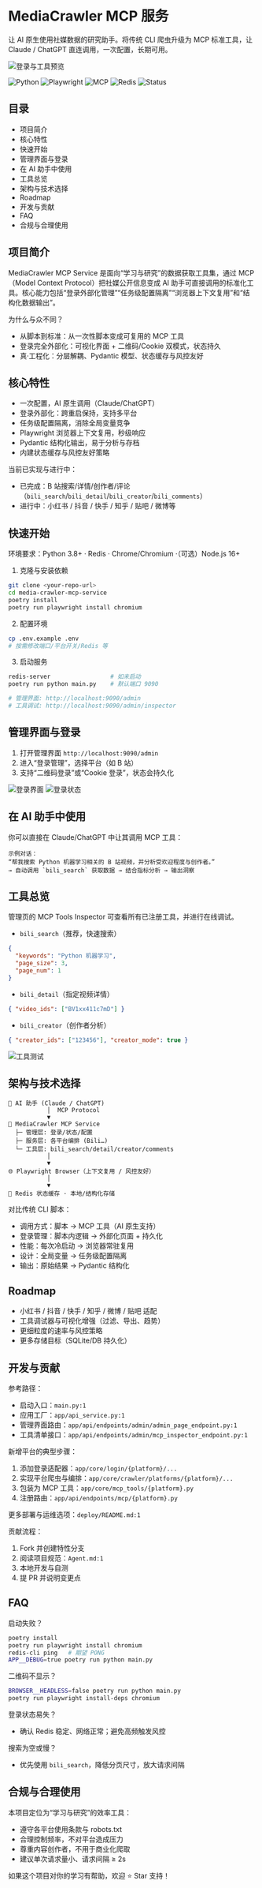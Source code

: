 # MediaCrawler MCP 服务

让 AI 原生使用社媒数据的研究助手。将传统 CLI 爬虫升级为 MCP 标准工具，让 Claude / ChatGPT 直连调用，一次配置，长期可用。

![登录与工具预览](docs/img.png)

<p>
  <img alt="Python" src="https://img.shields.io/badge/Python-3.8%2B-3776AB?logo=python&logoColor=white" />
  <img alt="Playwright" src="https://img.shields.io/badge/Playwright-Enabled-2EAD33?logo=playwright&logoColor=white" />
  <img alt="MCP" src="https://img.shields.io/badge/MCP-Tools-6E56CF" />
  <img alt="Redis" src="https://img.shields.io/badge/Redis-Cache-D82C20?logo=redis&logoColor=white" />
  <img alt="Status" src="https://img.shields.io/badge/Status-Alpha-F59E0B" />
</p>

## 目录
- 项目简介
- 核心特性
- 快速开始
- 管理界面与登录
- 在 AI 助手中使用
- 工具总览
- 架构与技术选择
- Roadmap
- 开发与贡献
- FAQ
- 合规与合理使用

## 项目简介

MediaCrawler MCP Service 是面向“学习与研究”的数据获取工具集，通过 MCP（Model Context Protocol）把社媒公开信息变成 AI 助手可直接调用的标准化工具。核心能力包括“登录外部化管理”“任务级配置隔离”“浏览器上下文复用”和“结构化数据输出”。

为什么与众不同？
- 从脚本到标准：从一次性脚本变成可复用的 MCP 工具
- 登录完全外部化：可视化界面 + 二维码/Cookie 双模式，状态持久
- 真·工程化：分层解耦、Pydantic 模型、状态缓存与风控友好

## 核心特性
- 一次配置，AI 原生调用（Claude/ChatGPT）
- 登录外部化：跨重启保持，支持多平台
- 任务级配置隔离，消除全局变量竞争
- Playwright 浏览器上下文复用，秒级响应
- Pydantic 结构化输出，易于分析与存档
- 内建状态缓存与风控友好策略

当前已实现与进行中：
- 已完成：B 站搜索/详情/创作者/评论（`bili_search`/`bili_detail`/`bili_creator`/`bili_comments`）
- 进行中：小红书 / 抖音 / 快手 / 知乎 / 贴吧 / 微博等

## 快速开始

环境要求：Python 3.8+ · Redis · Chrome/Chromium ·（可选）Node.js 16+

1) 克隆与安装依赖
```bash
git clone <your-repo-url>
cd media-crawler-mcp-service
poetry install
poetry run playwright install chromium
```

2) 配置环境
```bash
cp .env.example .env
# 按需修改端口/平台开关/Redis 等
```

3) 启动服务
```bash
redis-server                 # 如未启动
poetry run python main.py    # 默认端口 9090

# 管理界面: http://localhost:9090/admin
# 工具调试: http://localhost:9090/admin/inspector
```

## 管理界面与登录

1) 打开管理界面 `http://localhost:9090/admin`
2) 进入“登录管理”，选择平台（如 B 站）
3) 支持“二维码登录”或“Cookie 登录”，状态会持久化

![登录界面](docs/login.png)
![登录状态](docs/login-state.png)

## 在 AI 助手中使用

你可以直接在 Claude/ChatGPT 中让其调用 MCP 工具：
```
示例对话：
“帮我搜索 Python 机器学习相关的 B 站视频，并分析受欢迎程度与创作者。”
→ 自动调用 `bili_search` 获取数据 → 结合指标分析 → 输出洞察
```

## 工具总览

管理页的 MCP Tools Inspector 可查看所有已注册工具，并进行在线调试。

- `bili_search`（推荐，快速搜索）
```json
{
  "keywords": "Python 机器学习",
  "page_size": 3,
  "page_num": 1
}
```

- `bili_detail`（指定视频详情）
```json
{ "video_ids": ["BV1xx411c7mD"] }
```

- `bili_creator`（创作者分析）
```json
{ "creator_ids": ["123456"], "creator_mode": true }
```

![工具测试](docs/tools-test.png)

## 架构与技术选择

```
🤖 AI 助手 (Claude / ChatGPT)
           │  MCP Protocol
           ▼
🎯 MediaCrawler MCP Service
  ├─ 管理层: 登录/状态/配置
  ├─ 服务层: 各平台编排 (Bili…)
  └─ 工具层: bili_search/detail/creator/comments
           │
           ▼
🌐 Playwright Browser（上下文复用 / 风控友好）
           │
           ▼
💾 Redis 状态缓存 · 本地/结构化存储
```

对比传统 CLI 脚本：
- 调用方式：脚本 → MCP 工具（AI 原生支持）
- 登录管理：脚本内逻辑 → 外部化页面 + 持久化
- 性能：每次冷启动 → 浏览器常驻复用
- 设计：全局变量 → 任务级配置隔离
- 输出：原始结果 → Pydantic 结构化

## Roadmap
- 小红书 / 抖音 / 快手 / 知乎 / 微博 / 贴吧 适配
- 工具调试器与可视化增强（过滤、导出、趋势）
- 更细粒度的速率与风控策略
- 更多存储目标（SQLite/DB 持久化）

## 开发与贡献

参考路径：
- 启动入口：`main.py:1`
- 应用工厂：`app/api_service.py:1`
- 管理界面路由：`app/api/endpoints/admin/admin_page_endpoint.py:1`
- 工具清单接口：`app/api/endpoints/admin/mcp_inspector_endpoint.py:1`

新增平台的典型步骤：
1) 添加登录适配器：`app/core/login/{platform}/...`
2) 实现平台爬虫与编排：`app/core/crawler/platforms/{platform}/...`
3) 包装为 MCP 工具：`app/core/mcp_tools/{platform}.py`
4) 注册路由：`app/api/endpoints/mcp/{platform}.py`

更多部署与运维选项：`deploy/README.md:1`

贡献流程：
1) Fork 并创建特性分支
2) 阅读项目规范：`Agent.md:1`
3) 本地开发与自测
4) 提 PR 并说明变更点

## FAQ

启动失败？
```bash
poetry install
poetry run playwright install chromium
redis-cli ping   # 期望 PONG
APP__DEBUG=true poetry run python main.py
```

二维码不显示？
```bash
BROWSER__HEADLESS=false poetry run python main.py
poetry run playwright install-deps chromium
```

登录状态易失？
- 确认 Redis 稳定、网络正常；避免高频触发风控

搜索为空或慢？
- 优先使用 `bili_search`，降低分页尺寸，放大请求间隔

## 合规与合理使用

本项目定位为“学习与研究”的效率工具：
- 遵守各平台使用条款与 robots.txt
- 合理控制频率，不对平台造成压力
- 尊重内容创作者，不用于商业化爬取
- 建议单次请求量小、请求间隔 ≥ 2s

如果这个项目对你的学习有帮助，欢迎 ⭐ Star 支持！

